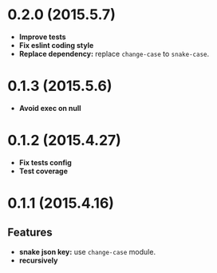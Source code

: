 # 0.2.0 (2015.5.7)

- **Improve tests**
- **Fix eslint coding style**
- **Replace dependency:** replace `change-case` to `snake-case`.

# 0.1.3 (2015.5.6)

- **Avoid exec on null**


# 0.1.2 (2015.4.27)

- **Fix tests config**
- **Test coverage**


# 0.1.1 (2015.4.16)

## Features

- **snake json key:** use `change-case` module.
- **recursively**
